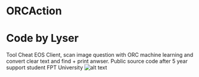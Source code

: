 # ORCAction
# Code by Lyser
Tool Cheat EOS Client, scan image question with ORC machine learning and convert clear text and find + print anwser. Public source code after 5 year support student FPT University
![alt text](https://i.ibb.co/3NcMBbM/cheat.png)
